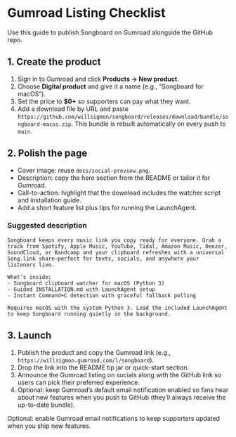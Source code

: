 # Gumroad Listing Checklist

Use this guide to publish Songboard on Gumroad alongside the GitHub repo.

## 1. Create the product
1. Sign in to Gumroad and click **Products → New product**.
2. Choose **Digital product** and give it a name (e.g., “Songboard for macOS”).
3. Set the price to **$0+** so supporters can pay what they want.
4. Add a download file by URL and paste `https://github.com/willsigmon/songboard/releases/download/bundle/songboard-macos.zip`. This bundle is rebuilt automatically on every push to `main`.

## 2. Polish the page
- Cover image: reuse `docs/social-preview.png`.
- Description: copy the hero section from the README or tailor it for Gumroad.
- Call-to-action: highlight that the download includes the watcher script and installation guide.
- Add a short feature list plus tips for running the LaunchAgent.

### Suggested description
```
Songboard keeps every music link you copy ready for everyone. Grab a track from Spotify, Apple Music, YouTube, Tidal, Amazon Music, Deezer, SoundCloud, or Bandcamp and your clipboard refreshes with a universal Song.link share—perfect for texts, socials, and anywhere your listeners live.

What’s inside:
- Songboard clipboard watcher for macOS (Python 3)
- Guided INSTALLATION.md with LaunchAgent setup
- Instant Command+C detection with graceful fallback polling

Requires macOS with the system Python 3. Load the included LaunchAgent to keep Songboard running quietly in the background.
```

## 3. Launch
1. Publish the product and copy the Gumroad link (e.g., `https://willsigmon.gumroad.com/l/songboard`).
2. Drop the link into the README tip jar or quick-start section.
3. Announce the Gumroad listing on socials along with the GitHub link so users can pick their preferred experience.
4. Optional: keep Gumroad’s default email notification enabled so fans hear about new features when you push to GitHub (they’ll always receive the up-to-date bundle).

Optional: enable Gumroad email notifications to keep supporters updated when you ship new features.
